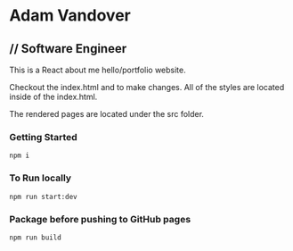 # Adam Vandover
## // Software Engineer

This is a React about me hello/portfolio website.

Checkout the index.html and to make changes. All of the styles are located inside of the index.html.  

The rendered pages are located under the src folder.

### Getting Started

`npm i`

### To Run locally

`npm run start:dev`

### Package before pushing to GitHub pages

`npm run build`
